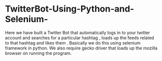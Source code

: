 # TwitterBot-Using-Python-and-Selenium-

Here we have built a Twitter Bot that automatically logs in to your twitter account and searches for a particular hashtag , loads up the 
feeds related to that hashtag and likes them . Basically we do this using selenium framework in python. We also require gecko driver that loads up the mozilla browser on running the program.
